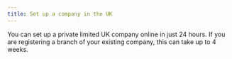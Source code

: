 ```yaml
---
title: Set up a company in the UK
---
```


You can set up a private limited UK company online in just 24 hours. If you are registering a branch of your existing company, this can take up to 4 weeks.

